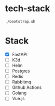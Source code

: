 # tech-stack

```
./bootstrap.sh
```

# Stack

- [x] FastAPI
- [ ] K3d
- [ ] Helm
- [ ] Postgres
- [ ] Redis
- [ ] Rabbitmq
- [ ] Github Actions
- [ ] Golang
- [ ] Vue.js
